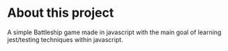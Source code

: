 # About this project

A simple Battleship game made in javascript with the main goal of learning jest/testing techniques within javascript.
